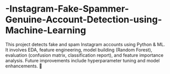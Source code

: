 # -Instagram-Fake-Spammer-Genuine-Account-Detection-using-Machine-Learning
This project detects fake and spam Instagram accounts using Python &amp; ML. It involves EDA, feature engineering, model building (Random Forest), evaluation (confusion matrix, classification report), and feature importance analysis. Future improvements include hyperparameter tuning and model enhancements. 🚀
